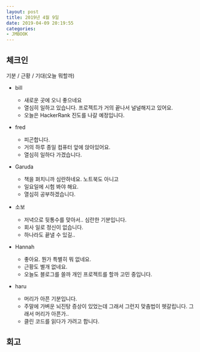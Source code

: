 ```yaml
---
layout: post
title: 2019년 4월 9일
date: 2019-04-09 20:19:55
categories:
- JMBOOK
---
```


## 체크인

기분 / 근황 / 기대(오늘 뭐할까)

* bill
  * 새로운 곳에 오니 좋으네요
  * 열심히 일하고 있습니다. 프로젝트가 거의 끝나서 널널해지고 있어요.
  * 오늘은 HackerRank 진도를 나갈 예정입니다.

* fred
  * 피곤합니다.
  * 거의 하루 종일 컴퓨터 앞에 앉아있어요.
  * 열심히 일하다 가겠습니다.

* Garuda
  * 책을 펴치니까 심란하네요. 노트북도 아니고
  * 일요일에 시험 봐야 해요.
  * 열심히 공부하겠습니다.

* 소보
  * 저녁으로 뒷통수를 맞아서.. 심란한 기분입니다.
  * 회사 일로 정신이 없습니다.
  * 하나라도 끝낼 수 있길..

* Hannah
  * 좋아요. 뭔가 특별히 뭐 없네요.
  * 근황도 별개 없네요.
  * 오늘도 블로그를 쓸까 개인 프로젝트를 할까 고민 중입니다.

* haru
  * 머리가 아픈 기분입니다.
  * 주말에 가벼운 뇌진탕 증상이 있었는데 그래서 그런지 맞춤법이 헷갈립니다. 그래서 머리가 아픈가..
  * 클린 코드를 읽다가 가려고 합니다.

## 회고

